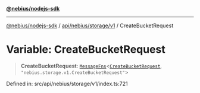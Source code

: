 [**@nebius/nodejs-sdk**](../../../../../README.md)

---

[@nebius/nodejs-sdk](../../../../../README.md) / [api/nebius/storage/v1](../README.md) / CreateBucketRequest

# Variable: CreateBucketRequest

> **CreateBucketRequest**: [`MessageFns`](../../../../../runtime/protos/core/interfaces/MessageFns.md)\<[`CreateBucketRequest`](../interfaces/CreateBucketRequest.md), `"nebius.storage.v1.CreateBucketRequest"`\>

Defined in: src/api/nebius/storage/v1/index.ts:721

